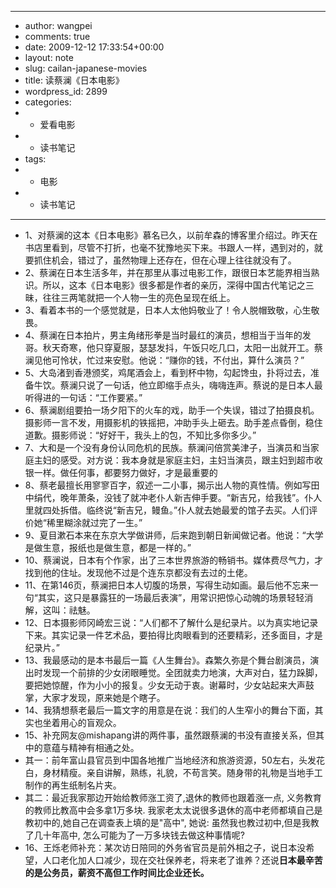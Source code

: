 - ---
- author: wangpei
- comments: true
- date: 2009-12-12 17:33:54+00:00
- layout: note
- slug: cailan-japanese-movies
- title: 读蔡澜《日本电影》
- wordpress_id: 2899
- categories:
- - 爱看电影
- - 读书笔记
- tags:
- - 电影
- - 读书笔记
- ---
- 1、对蔡澜的这本《日本电影》慕名已久，以前牟森的博客里介绍过。昨天在书店里看到，尽管不打折，也毫不犹豫地买下来。书跟人一样，遇到对的，就要抓住机会，错过了，虽然物理上还存在，但在心理上往往就没有了。
- 2、蔡澜在日本生活多年，并在那里从事过电影工作，跟很日本艺能界相当熟识。所以，这本《日本电影》很多都是作者的亲历，深得中国古代笔记之三昧，往往三两笔就把一个人物一生的亮色呈现在纸上。
- 3、看着本书的一个感觉就是，日本人太他妈敬业了！令人脱帽致敬，心生敬畏。
- 4、蔡澜在日本拍片，男主角绪形拳是当时最红的演员，想相当于当年的发哥。秋天奇寒，他只穿夏服，瑟瑟发抖，午饭只吃几口，太阳一出就开工。蔡澜见他可怜状，忙过来安慰。他说：“赚你的钱，不付出，算什么演员？”
- 5、大岛渚到香港颁奖，鸡尾酒会上，看到杯中物，勾起馋虫，扑将过去，准备牛饮。蔡澜只说了一句话，他立即缩手点头，嗨嗨连声。蔡说的是日本人最听得进的一句话：“工作要紧。”
- 6、蔡澜剧组要拍一场夕阳下的火车的戏，助手一个失误，错过了拍摄良机。摄影师一言不发，用摄影机的铁摇把，冲助手头上砸去。助手差点昏倒，稳住道歉。摄影师说：“好好干，我头上的包，不知比多你多少。”
- 7、大和是一个没有身份认同危机的民族。蔡澜问倍赏美津子，当演员和当家庭主妇的感受。对方说：我本身就是家庭主妇，主妇当演员，跟主妇到超市收银一样。做任何事，都要努力做好，才是最重要的
- 8、蔡老最擅长用寥寥百字，叙述一二小事，揭示出人物的真性情。例如写田中绢代，晚年萧条，没钱了就冲老仆人新吉伸手要。“新吉兄，给我钱”。仆人里就四处拆借。临终说“新吉兄，鳗鱼。”仆人就去她最爱的馆子去买。人们评价她“稀里糊涂就过完了一生。”
- 9、夏目漱石本来在东京大学做讲师，后来跑到朝日新闻做记者。他说：“大学是做生意，报纸也是做生意，都是一样的。”
- 10、蔡澜说，日本有个作家，出了三本世界旅游的畅销书。媒体费尽气力，才找到他的住址。发现他不过是个连东京都没有去过的土佬。
- 11、在第146页，蔡澜把日本人切腹的场景，写得生动如画。最后他不忘来一句“其实，这只是暴露狂的一场最后表演”，用常识把惊心动魄的场景轻轻消解，这叫：祛魅。
- 12、日本摄影师冈崎宏三说：“人们都不了解什么是纪录片。以为真实地记录下来。其实记录一件艺术品，要拍得比肉眼看到的还要精彩，还多面目，才是纪录片。”
- 13、我最感动的是本书最后一篇《人生舞台》。森繁久弥是个舞台剧演员，演出时发现一个前排的少女闭眼睡觉。全团就卖力地演，大声对白，猛力跺脚，要把她惊醒，作为小小的报复。少女无动于衷。谢幕时，少女站起来大声鼓掌，大家才发现，原来她是个瞎子。
- 14、我猜想蔡老最后一篇文字的用意是在说：我们的人生窄小的舞台下面，其实也坐着用心的盲观众。
- 15、补充网友@mishapang讲的两件事，虽然跟蔡澜的书没有直接关系，但其中的意蕴与精神有相通之处。
- 其一：前年富山县官员到中国各地推广当地经济和旅游资源，50左右，头发花白，身材精瘦。亲自讲解，熟练，礼貌，不苟言笑。随身带的礼物是当地手工制作的再生纸制名片夹。
- 其二：最近我家那边开始给教师涨工资了,退休的教师也跟着涨一点, 义务教育的教师比教高中会多拿1万多块. 我家老太太说很多退休的高中老师都填自己是教初中的,她自己在调查表上填的是"高中", 她说: 虽然我也教过初中,但是我教了几十年高中, 怎么可能为了一万多块钱去做这种事情呢?
- 16、王烁老师补充：某次访日陪同的外务省官员是前外相之子，说日本没希望，人口老化加人口减少，现在交社保养老，将来老了谁养？还说**日本最辛苦的是公务员，薪资不高但工作时间比企业还长。**
